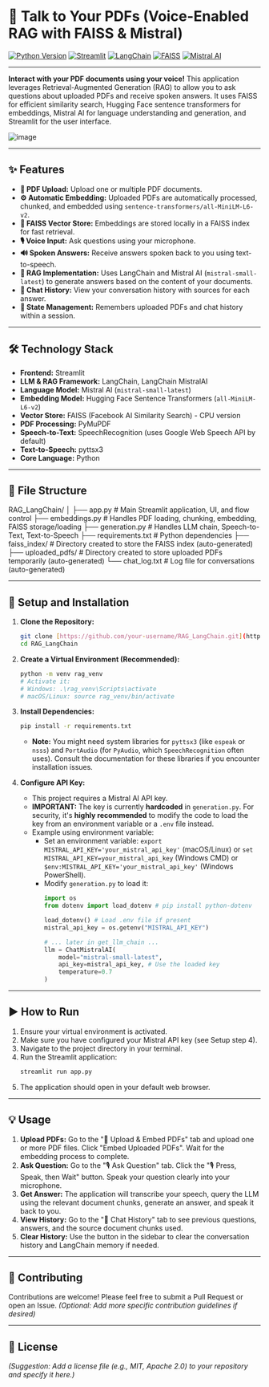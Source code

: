 # 🧠 Talk to Your PDFs (Voice-Enabled RAG with FAISS & Mistral)

[![Python Version](https://img.shields.io/badge/Python-3.9+-blue.svg)](https://www.python.org/downloads/)
[![Streamlit](https://img.shields.io/badge/Streamlit-App-red.svg)](https://streamlit.io)
[![LangChain](https://img.shields.io/badge/LangChain-Core-lightgrey.svg)](https://python.langchain.com/docs/get_started/introduction)
[![FAISS](https://img.shields.io/badge/FAISS-VectorStore-blue.svg)](https://github.com/facebookresearch/faiss)
[![Mistral AI](https://img.shields.io/badge/Mistral%20AI-LLM-orange.svg)](https://mistral.ai/)

---

**Interact with your PDF documents using your voice!** This application leverages Retrieval-Augmented Generation (RAG) to allow you to ask questions about uploaded PDFs and receive spoken answers. It uses FAISS for efficient similarity search, Hugging Face sentence transformers for embeddings, Mistral AI for language understanding and generation, and Streamlit for the user interface.

![image](https://github.com/user-attachments/assets/949dd491-f517-41b6-ae1c-0c6b60d570e3)

---

## ✨ Features

* **📁 PDF Upload:** Upload one or multiple PDF documents.
* **⚙️ Automatic Embedding:** Uploaded PDFs are automatically processed, chunked, and embedded using `sentence-transformers/all-MiniLM-L6-v2`.
* **💾 FAISS Vector Store:** Embeddings are stored locally in a FAISS index for fast retrieval.
* **🎙️ Voice Input:** Ask questions using your microphone.
* **🔊 Spoken Answers:** Receive answers spoken back to you using text-to-speech.
* **🧠 RAG Implementation:** Uses LangChain and Mistral AI (`mistral-small-latest`) to generate answers based on the content of your documents.
* **📜 Chat History:** View your conversation history with sources for each answer.
* **🔄 State Management:** Remembers uploaded PDFs and chat history within a session.

---

## 🛠️ Technology Stack

* **Frontend:** Streamlit
* **LLM & RAG Framework:** LangChain, LangChain MistralAI
* **Language Model:** Mistral AI (`mistral-small-latest`)
* **Embedding Model:** Hugging Face Sentence Transformers (`all-MiniLM-L6-v2`)
* **Vector Store:** FAISS (Facebook AI Similarity Search) - CPU version
* **PDF Processing:** PyMuPDF
* **Speech-to-Text:** SpeechRecognition (uses Google Web Speech API by default)
* **Text-to-Speech:** pyttsx3
* **Core Language:** Python

---

## 📂 File Structure


RAG_LangChain/
│
├── app.py                # Main Streamlit application, UI, and flow control
├── embeddings.py         # Handles PDF loading, chunking, embedding, FAISS storage/loading
├── generation.py         # Handles LLM chain, Speech-to-Text, Text-to-Speech
├── requirements.txt      # Python dependencies
├── faiss_index/          # Directory created to store the FAISS index (auto-generated)
├── uploaded_pdfs/        # Directory created to store uploaded PDFs temporarily (auto-generated)
└── chat_log.txt          # Log file for conversations (auto-generated)


---

## 🚀 Setup and Installation

1.  **Clone the Repository:**
    ```bash
    git clone [https://github.com/your-username/RAG_LangChain.git](https://github.com/your-username/RAG_LangChain.git) # Replace with your repo URL
    cd RAG_LangChain
    ```

2.  **Create a Virtual Environment (Recommended):**
    ```bash
    python -m venv rag_venv
    # Activate it:
    # Windows: .\rag_venv\Scripts\activate
    # macOS/Linux: source rag_venv/bin/activate
    ```

3.  **Install Dependencies:**
    ```bash
    pip install -r requirements.txt
    ```
    * **Note:** You might need system libraries for `pyttsx3` (like `espeak` or `nsss`) and `PortAudio` (for `PyAudio`, which `SpeechRecognition` often uses). Consult the documentation for these libraries if you encounter installation issues.

4.  **Configure API Key:**
    * This project requires a Mistral AI API key.
    * **IMPORTANT:** The key is currently **hardcoded** in `generation.py`. For security, it's **highly recommended** to modify the code to load the key from an environment variable or a `.env` file instead.
    * Example using environment variable:
        * Set an environment variable: `export MISTRAL_API_KEY='your_mistral_api_key'` (macOS/Linux) or `set MISTRAL_API_KEY=your_mistral_api_key` (Windows CMD) or `$env:MISTRAL_API_KEY='your_mistral_api_key'` (Windows PowerShell).
        * Modify `generation.py` to load it:
            ```python
            import os
            from dotenv import load_dotenv # pip install python-dotenv

            load_dotenv() # Load .env file if present
            mistral_api_key = os.getenv("MISTRAL_API_KEY")

            # ... later in get_llm_chain ...
            llm = ChatMistralAI(
                model="mistral-small-latest",
                api_key=mistral_api_key, # Use the loaded key
                temperature=0.7
            )
            ```

---

## ▶️ How to Run

1.  Ensure your virtual environment is activated.
2.  Make sure you have configured your Mistral API key (see Setup step 4).
3.  Navigate to the project directory in your terminal.
4.  Run the Streamlit application:
    ```bash
    streamlit run app.py
    ```
5.  The application should open in your default web browser.

---

## 💡 Usage

1.  **Upload PDFs:** Go to the "📁 Upload & Embed PDFs" tab and upload one or more PDF files. Click "Embed Uploaded PDFs". Wait for the embedding process to complete.
2.  **Ask Question:** Go to the "🎙️ Ask Question" tab. Click the "🎙️ Press, Speak, then Wait" button. Speak your question clearly into your microphone.
3.  **Get Answer:** The application will transcribe your speech, query the LLM using the relevant document chunks, generate an answer, and speak it back to you.
4.  **View History:** Go to the "📜 Chat History" tab to see previous questions, answers, and the source document chunks used.
5.  **Clear History:** Use the button in the sidebar to clear the conversation history and LangChain memory if needed.

---

## 🤝 Contributing

Contributions are welcome! Please feel free to submit a Pull Request or open an Issue.
*(Optional: Add more specific contribution guidelines if desired)*

---

## 📄 License

*(Suggestion: Add a license file (e.g., MIT, Apache 2.0) to your repository and specify it here.)*
